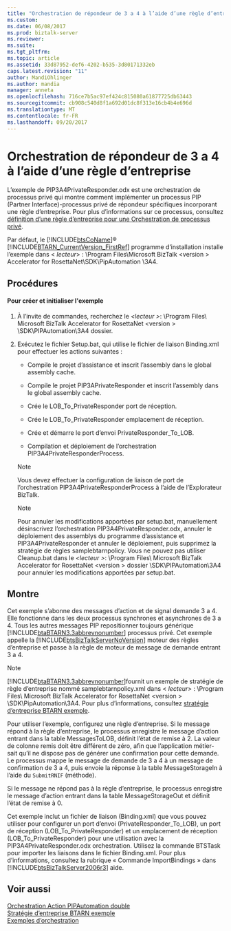 ```yaml
---
title: "Orchestration de répondeur de 3 a 4 à l’aide d’une règle d’entreprise | Documents Microsoft"
ms.custom: 
ms.date: 06/08/2017
ms.prod: biztalk-server
ms.reviewer: 
ms.suite: 
ms.tgt_pltfrm: 
ms.topic: article
ms.assetid: 33d87952-def6-4202-b535-3d80171332eb
caps.latest.revision: "11"
author: MandiOhlinger
ms.author: mandia
manager: anneta
ms.openlocfilehash: 716ce7b5ac97ef424c815080a61877725db63443
ms.sourcegitcommit: cb908c540d8f1a692d01dc8f313e16cb4b4e696d
ms.translationtype: MT
ms.contentlocale: fr-FR
ms.lasthandoff: 09/20/2017
---
```

# <a name="3a4-private-responder-orchestration-using-a-business-rule"></a>Orchestration de répondeur de 3 a 4 à l’aide d’une règle d’entreprise
L’exemple de PIP3A4PrivateResponder.odx est une orchestration de processus privé qui montre comment implémenter un processus PIP (Partner Interface)-processus privé de répondeur spécifiques incorporant une règle d’entreprise. Pour plus d’informations sur ce processus, consultez [définition d’une règle d’entreprise pour une Orchestration de processus privé](../../adapters-and-accelerators/accelerator-rosettanet/defining-a-business-rule-for-a-private-process-orchestration.md).  
  
 Par défaut, le [!INCLUDE[btsCoName](../../includes/btsconame-md.md)]® [!INCLUDE[BTARN_CurrentVersion_FirstRef](../../includes/btarn-currentversion-firstref-md.md)] programme d’installation installe l’exemple dans \< *lecteur*> : \Program Files\Microsoft BizTalk \<version > Accelerator for RosettaNet\SDK\PipAutomation \3A4.  
  
## <a name="procedures"></a>Procédures  
  
#### <a name="to-build-and-initialize-this-sample"></a>Pour créer et initialiser l'exemple  
  
1.  À l’invite de commandes, recherchez le  *\<lecteur >*: \Program Files\ Microsoft BizTalk Accelerator for RosettaNet \<version > \SDK\PIPAutomation\3A4 dossier.  
  
2.  Exécutez le fichier Setup.bat, qui utilise le fichier de liaison Binding.xml pour effectuer les actions suivantes :  
  
    -   Compile le projet d’assistance et inscrit l’assembly dans le global assembly cache.  
  
    -   Compile le projet PIP3APrivateResponder et inscrit l’assembly dans le global assembly cache.  
  
    -   Crée le LOB_To_PrivateResponder port de réception.  
  
    -   Crée le LOB_To_PrivateResponder emplacement de réception.  
  
    -   Crée et démarre le port d’envoi PrivateResponder_To_LOB.  
  
    -   Compilation et déploiement de l’orchestration PIP3A4PrivateResponderProcess.  
  
    > [!NOTE]
    >  Vous devez effectuer la configuration de liaison de port de l’orchestration PIP3A4PrivateResponderProcess à l’aide de l’Explorateur BizTalk.  
  
    > [!NOTE]
    >  Pour annuler les modifications apportées par setup.bat, manuellement désinscrivez l’orchestration PIP3A4PrivateResponder.odx, annuler le déploiement des assemblys du programme d’assistance et PIP3A4PrivateResponder et annuler le déploiement, puis supprimez la stratégie de règles samplebtarnpolicy. Vous ne pouvez pas utiliser Cleanup.bat dans le  *\<lecteur >*: \Program Files\ Microsoft BizTalk Accelerator for RosettaNet \<version > dossier \SDK\PIPAutomation\3A4 pour annuler les modifications apportées par setup.bat.  
  
## <a name="demonstrates"></a>Montre  
 Cet exemple s’abonne des messages d’action et de signal demande 3 a 4. Elle fonctionne dans les deux processus synchrones et asynchrones de 3 a 4. Tous les autres messages PIP repositionner toujours générique [!INCLUDE[btaBTARN3.3abbrevnonumber](../../includes/btabtarn3-3abbrevnonumber-md.md)] processus privé. Cet exemple appelle la [!INCLUDE[btsBizTalkServerNoVersion](../../includes/btsbiztalkservernoversion-md.md)] moteur des règles d’entreprise et passe à la règle de moteur de message de demande entrant 3 a 4.  
  
> [!NOTE]
>  [!INCLUDE[btaBTARN3.3abbrevnonumber](../../includes/btabtarn3-3abbrevnonumber-md.md)]fournit un exemple de stratégie de règle d’entreprise nommé samplebtarnpolicy.xml dans \< *lecteur*> : \Program Files\ Microsoft BizTalk Accelerator for RosettaNet \<version > \SDK\PipAutomation\3A4. Pour plus d’informations, consultez [stratégie d’entreprise BTARN exemple](../../adapters-and-accelerators/accelerator-rosettanet/sample-btarn-business-policy.md).  
  
 Pour utiliser l’exemple, configurez une règle d’entreprise. Si le message répond à la règle d’entreprise, le processus enregistre le message d’action entrant dans la table MessagesToLOB, définit l’état de remise à 2. La valeur de colonne remis doit être différent de zéro, afin que l’application métier-sait qu’il ne dispose pas de générer une confirmation pour cette demande. Le processus mappe le message de demande de 3 a 4 à un message de confirmation de 3 a 4, puis envoie la réponse à la table MessageStorageIn à l’aide du `SubmitRNIF` (méthode).  
  
 Si le message ne répond pas à la règle d’entreprise, le processus enregistre le message d’action entrant dans la table MessageStorageOut et définit l’état de remise à 0.  
  
 Cet exemple inclut un fichier de liaison (Binding.xml) que vous pouvez utiliser pour configurer un port d’envoi (PrivateResponder_To_LOB), un port de réception (LOB_To_PrivateResponder) et un emplacement de réception (LOB_To_PrivateResponder) pour une utilisation avec la PIP3A4PrivateResponder.odx orchestration. Utilisez la commande BTSTask pour importer les liaisons dans le fichier Binding.xml. Pour plus d’informations, consultez la rubrique « Commande ImportBindings » dans [!INCLUDE[btsBizTalkServer2006r3](../../includes/btsbiztalkserver2006r3-md.md)] aide.  
  
## <a name="see-also"></a>Voir aussi  
 [Orchestration Action PIPAutomation double](../../adapters-and-accelerators/accelerator-rosettanet/double-action-pipautomation-orchestration.md)   
 [Stratégie d’entreprise BTARN exemple](../../adapters-and-accelerators/accelerator-rosettanet/sample-btarn-business-policy.md)   
 [Exemples d’orchestration](../../adapters-and-accelerators/accelerator-rosettanet/orchestration-samples.md)